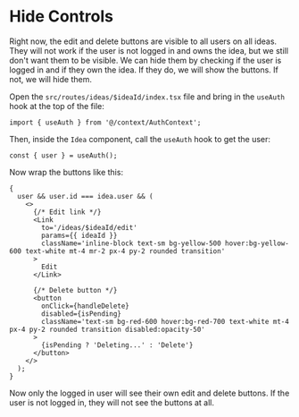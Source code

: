 # Hide Controls

Right now, the edit and delete buttons are visible to all users on all ideas. They will not work if the user is not logged in and owns the idea, but we still don't want them to be visible. We can hide them by checking if the user is logged in and if they own the idea. If they do, we will show the buttons. If not, we will hide them.

Open the `src/routes/ideas/$ideaId/index.tsx` file and bring in the `useAuth` hook at the top of the file:

```tsx
import { useAuth } from '@/context/AuthContext';
```

Then, inside the `Idea` component, call the `useAuth` hook to get the user:

```tsx
const { user } = useAuth();
```

Now wrap the buttons like this:

```tsx
{
  user && user.id === idea.user && (
    <>
      {/* Edit link */}
      <Link
        to='/ideas/$ideaId/edit'
        params={{ ideaId }}
        className='inline-block text-sm bg-yellow-500 hover:bg-yellow-600 text-white mt-4 mr-2 px-4 py-2 rounded transition'
      >
        Edit
      </Link>

      {/* Delete button */}
      <button
        onClick={handleDelete}
        disabled={isPending}
        className='text-sm bg-red-600 hover:bg-red-700 text-white mt-4 px-4 py-2 rounded transition disabled:opacity-50'
      >
        {isPending ? 'Deleting...' : 'Delete'}
      </button>
    </>
  );
}
```

Now only the logged in user will see their own edit and delete buttons. If the user is not logged in, they will not see the buttons at all.
